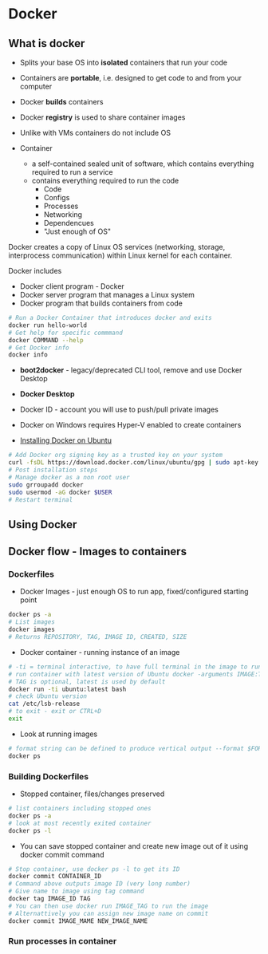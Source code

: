 # Docker

## What is docker

- Splits your base OS into **isolated** containers that run your code
- Containers are **portable**, i.e. designed to get code to and from your computer
- Docker **builds** containers
- Docker **registry** is used to share container images

- Unlike with VMs containers do not include OS

- Container
    - a self-contained sealed unit of software, which contains everything required to run a service
    - contains everything required to run the code
        - Code
        - Configs
        - Processes
        - Networking
        - Dependencues
        - "Just enough of OS"

Docker creates a copy of Linux OS services (networking, storage, interprocess communication) within Linux kernel for each container.

Docker includes
- Docker client program - Docker
- Docker server program that manages a Linux system
- Docker program that builds containers from code

```Bash
# Run a Docker Container that introduces docker and exits
docker run hello-world
# Get help for specific commmand
docker COMMAND --help
# Get Docker info
docker info
```

- **boot2docker** - legacy/deprecated CLI tool, remove and use Docker Desktop
- **Docker Desktop**
- Docker ID - account you will use to push/pull private images

- Docker on Windows requires Hyper-V enabled to create containers
- [Installing Docker on Ubuntu](https://docs.docker.com/desktop/linux/install/ubuntu/)

```Bash
# Add Docker org signing key as a trusted key on your system
curl -fsDL https://download.docker.com/linux/ubuntu/gpg | sudo apt-key add -
# Post installation steps
# Manage docker as a non root user
sudo grroupadd docker
sudo usermod -aG docker $USER
# Restart terminal
```

## Using Docker

## Docker flow - Images to containers

### Dockerfiles

- Docker Images - just enough OS to run app, fixed/configured starting point

```Bash
docker ps -a
# List images
docker images
# Returns REPOSITORY, TAG, IMAGE ID, CREATED, SIZE
```

- Docker container - running instance of an image

```Bash
# -ti = terminal interactive, to have full terminal in the image to run full-fledged shell with auto-completion etc.
# run container with latest version of Ubuntu docker -arguments IMAGE:TAG COMMAND
# TAG is optional, latest is used by default
docker run -ti ubuntu:latest bash
# check Ubuntu version
cat /etc/lsb-release
# to exit - exit or CTRL+D
exit
```

- Look at running images

```Bash
# format string can be defined to produce vertical output --format $FORMAT
docker ps
```

### Building Dockerfiles

- Stopped container, files/changes preserved

```Bash
# list containers including stopped ones
docker ps -a
# look at most recently exited container
docker ps -l
```

- You can save stopped container and create new image out of it using docker commit command

```Bash
# Stop container, use docker ps -l to get its ID
docker commit CONTAINER_ID
# Command above outputs image ID (very long number)
# Give name to image using tag command
docker tag IMAGE_ID TAG
# You can then use docker run IMAGE_TAG to run the image
# Alternattively you can assign new image name on commit
docker commit IMAGE_MAME NEW_IMAGE_NAME
```

### Run processes in container
